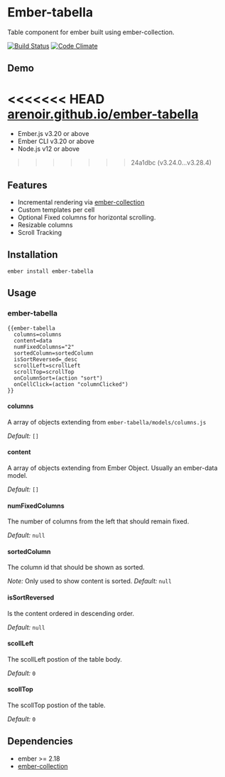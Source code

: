 # Ember-tabella

Table component for ember built using ember-collection.

[![Build Status](https://travis-ci.org/arenoir/ember-tabella.svg?branch=master)](https://travis-ci.org/arenoir/ember-tabella) [![Code Climate](https://codeclimate.com/github/arenoir/ember-tabella/badges/gpa.svg)](https://codeclimate.com/github/arenoir/ember-tabella)

## Demo

<<<<<<< HEAD
[arenoir.github.io/ember-tabella](http://arenoir.github.io/ember-tabella/)
=======
* Ember.js v3.20 or above
* Ember CLI v3.20 or above
* Node.js v12 or above
>>>>>>> 24a1dbc (v3.24.0...v3.28.4)

## Features

- Incremental rendering via [ember-collection](https://github.com/emberjs/ember-collection)
- Custom templates per cell
- Optional Fixed columns for horizontal scrolling.
- Resizable columns
- Scroll Tracking

## Installation

`ember install ember-tabella`


## Usage


### ember-tabella

```      
{{ember-tabella
  columns=columns
  content=data
  numFixedColumns="2"
  sortedColumn=sortedColumn
  isSortReversed=_desc
  scrollLeft=scrollLeft
  scrollTop=scrollTop
  onColumnSort=(action "sort")
  onCellClick=(action "columnClicked")
}}
```

#### columns

  A array of objects extending from `ember-tabella/models/columns.js`

*Default:* `[]`

#### content

  A array of objects extending from Ember Object. Usually an ember-data model.

*Default:* `[]`

#### numFixedColumns

  The number of columns from the left that should remain fixed.

*Default:* `null`

#### sortedColumn

  The column id that should be shown as sorted.

*Note:* Only used to show content is sorted.
*Default:* `null`

#### isSortReversed

  Is the content ordered in descending order.

*Default:* `null`

#### scollLeft

  The scollLeft postion of the table body.

*Default:* `0`

#### scollTop

  The scollTop postion of the table.

*Default:* `0`


## Dependencies

* ember >= 2.18
* [ember-collection](https://github.com/emberjs/ember-collection)
